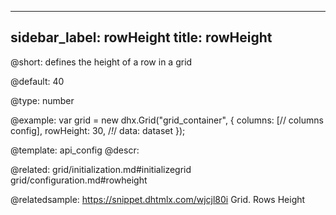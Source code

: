 
---
sidebar_label: rowHeight
title: rowHeight
---          

@short: 
defines the height of a row in a grid


@default:
40


@type: number

@example: 
var grid = new dhx.Grid("grid_container", {
	columns: [// columns config],
	rowHeight: 30, /*!*/
	data: dataset
});


@template:	api_config
@descr: 

@related: grid/initialization.md#initializegrid
grid/configuration.md#rowheight

@relatedsample: https://snippet.dhtmlx.com/wjcjl80i	Grid. Rows Height
